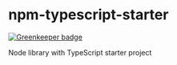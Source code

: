 # npm-typescript-starter

[![Greenkeeper badge](https://badges.greenkeeper.io/umutozel/npm-typescript-starter.svg)](https://greenkeeper.io/)

Node library with TypeScript starter project
